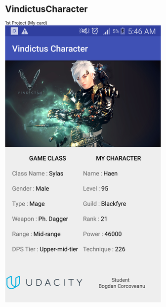 # VindictusCharacter
1st Project (My card)
![Alt text](Screenshot/Screenshot_2017-11-07-05-46-53.png?raw=true "Optional Title")
